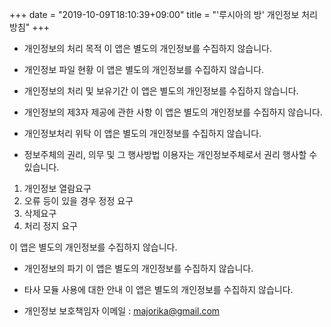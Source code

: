 +++
date = "2019-10-09T18:10:39+09:00"
title = "'루시아의 방' 개인정보 처리 방침"
+++

- 개인정보의 처리 목적
이 앱은 별도의 개인정보를 수집하지 않습니다.

- 개인정보 파일 현황
이 앱은 별도의 개인정보를 수집하지 않습니다.

- 개인정보의 처리 및 보유기간
이 앱은 별도의 개인정보를 수집하지 않습니다.

- 개인정보의 제3자 제공에 관한 사항
이 앱은 별도의 개인정보를 수집하지 않습니다.

- 개인정보처리 위탁
이 앱은 별도의 개인정보를 수집하지 않습니다.

- 정보주체의 권리, 의무 및 그 행사방법
이용자는 개인정보주체로서 권리 행사할 수 있습니다.
1) 개인정보 열람요구
2) 오류 등이 있을 경우 정정 요구
3) 삭제요구
4) 처리 정지 요구

이 앱은 별도의 개인정보를 수집하지 않습니다.

- 개인정보의 파기
이 앱은 별도의 개인정보를 수집하지 않습니다.

- 타사 모듈 사용에 대한 안내
이 앱은 별도의 개인정보를 수집하지 않습니다.

- 개인정보 보호책임자
이메일 : majorika@gmail.com


